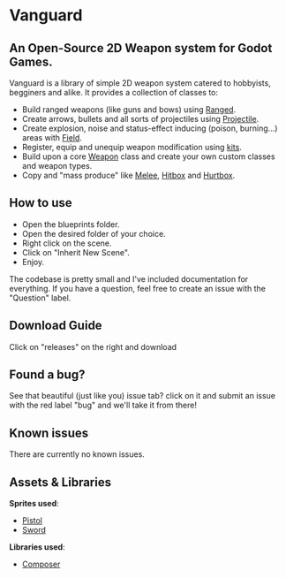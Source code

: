 # Vanguard

## An Open-Source 2D Weapon system for Godot Games.

Vanguard is a library of simple 2D weapon system catered to hobbyists, begginers and alike. It provides a collection of classes to:
* Build ranged weapons (like guns and bows) using [Ranged](https://github.com/VargaDot/Vanguard/blob/main/blueprints/ranged/ranged.gd).
* Create arrows, bullets and all sorts of projectiles using [Projectile](https://github.com/VargaDot/Vanguard/blob/main/blueprints/projectile/projectile.gd).
* Create explosion, noise and status-effect inducing (poison, burning...) areas with [Field](https://github.com/VargaDot/Vanguard/blob/main/blueprints/field/field.gd).
* Register, equip and unequip weapon modification using [kits](https://github.com/VargaDot/Vanguard/tree/main/kits).
* Build upon a core [Weapon](https://github.com/VargaDot/Vanguard/blob/main/blueprints/weapon/weapon.gd) class and create your own custom classes and weapon types.
* Copy and "mass produce" like [Melee](https://github.com/VargaDot/Vanguard/blob/main/blueprints/melee/melee.tscn), [Hitbox](https://github.com/VargaDot/Vanguard/blob/main/blueprints/hitbox/hitbox.gd) and [Hurtbox](https://github.com/VargaDot/Vanguard/blob/main/blueprints/hurtbox/hurtbox.gd).

## How to use
* Open the blueprints folder.
* Open the desired folder of your choice.
* Right click on the scene.
* Click on "Inherit New Scene".
* Enjoy.

The codebase is pretty small and I've included documentation for everything. If you have a question, feel free to create an issue with the "Question" label.

## Download Guide
Click on "releases" on the right and download

## Found a bug?
See that beautiful (just like you) issue tab? click on it and submit an issue with the red label "bug" and we'll take it from there!

## Known issues
There are currently no known issues.

## Assets & Libraries
**Sprites used**:
* [Pistol](https://opengameart.org/content/gun-glock-26-gen5-9mm-vector)
* [Sword](https://opengameart.org/content/2d-pixel-weapons)

**Libraries used**:
* [Composer](https://github.com/Sparrowworks/ComposerGodot)
